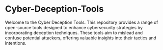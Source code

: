 # Cyber-Deception-Tools
Welcome to the Cyber Deception Tools. This repository provides a range of open-source tools designed to enhance cybersecurity strategies by incorporating deception techniques. These tools aim to mislead and confuse potential attackers, offering valuable insights into their tactics and intentions. 
